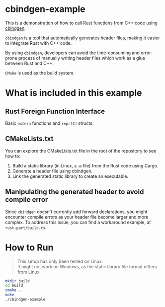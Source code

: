 # cbindgen-example
This is a demonstration of how to call Rust functions from C++ code using [cbindgen](https://github.com/mozilla/cbindgen).    

`cbindgen` is a tool that automatically generates header files, making it easier to integrate Rust with C++ code.  

By using `cbindgen`, developers can avoid the time-consuming and error-prone process of manually writing header files which work as a glue between Rust and C++.  

`CMake` is used as the build system.

# What is included in this example
## Rust Foreign Function Interface  
Basic `extern` functions and `repr[C]` structs.  

## CMakeLists.txt
You can explore the CMakeLists.txt file in the root of the repository to see how to:  

1. Build a static library (in Linux, a .a file) from the Rust code using Cargo.  
2. Generate a header file using cbindgen.   
3. Link the generated static library to create an executable.  

## Manipulating the generated header to avoid compile error
Since `cbindgen` doesn't currently add forward declarations, you might encounter compile errors as your header file become larger and more complex.
To address this issue, you can find a workaround example, at `rust-part/build.rs`.

# How to Run
> This setup has only been tested on Linux.  
> It might not work on Windows, as the static library file format differs from Linux.  

```bash
mkdir build
cd build
cmake ..
make
./cbindgen-example
```
